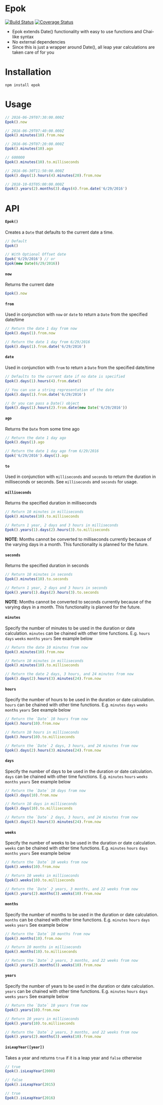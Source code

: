 # Epok
[![Build Status](https://travis-ci.org/jmcclanahan/Epok.svg?branch=master)](https://travis-ci.org/jmcclanahan/Epok)
[![Coverage Status](https://coveralls.io/repos/github/jmcclanahan/Epok/badge.svg?branch=master)](https://coveralls.io/github/jmcclanahan/Epok?branch=master)
* Epok extends Date() functionality with easy to use functions and Chai-like syntax
* No external dependencies
* Since this is just a wrapper around Date(), all leap year calculations are taken care of for you

# Installation
`npm install epok`

# Usage
```javascript
// 2016-06-29T07:30:00.000Z
Epok().now

// 2016-06-29T07:40:00.000Z
Epok().minutes(10).from.now

// 2016-06-29T07:20:00.000Z
Epok().minutes(10).ago

// 600000
Epok().minutes(10).to.milliseconds

// 2016-06-30T11:50:00.000Z
Epok().days(1).hours(4).minutes(20).from.now

// 2018-10-03T05:00:00.000Z
Epok().years(2).months(3).days(4).from.date('6/29/2016')
```

# API
#### `Epok()`
Creates a `Date` that defaults to the current date a time.

```javascript
// Default
Epok()

// With Optional Offset date
Epok('6/29/2016') // or
Epok(new Date(6/29/2016))
```

#### `now`
Returns the current date
```javascript
Epok().now
```

#### `from`
Used in conjunction with `now` or `date` to return a `Date` from the specified date/time

```javascript
// Return the date 1 day from now
Epok().days(1).from.now

// Return the date 1 day from 6/29/2016
Epok().days(1).from.date('6/29/2016')
```

#### `date`
Used in conjunction with `from` to return a `Date` from the specified date/time

```javascript
// Defaults to the current date if no date is specified
Epok().days(1).hours(4).from.date()

// You can use a string representation of the date
Epok().days(1).from.date('6/29/2016')

// Or you can pass a Date() object
Epok().days(1).hours(2).from.date(new Date('6/29/2016'))
```

#### `ago`
Returns the `Date` from some time ago

```javascript
// Return the date 1 day ago
Epok().days(1).ago

// Return the date 1 day ago from 6/29/2016
Epok('6/29/2016').days(1).ago
```

#### `to`
Used in conjunction with `milliseconds` and `seconds` to return the duration in milliseconds or seconds. See `milliseconds` and `seconds` for usage.

#### `milliseconds`
Returns the specified duration in milliseconds

```javascript
// Return 10 minutes in milliseconds
Epok().minutes(10).to.milliseconds

// Return 1 year, 2 days and 3 hours in milliseconds
Epok().years(1).days(2).hours(3).to.milliseconds
```
**NOTE**: Months cannot be converted to milliseconds currently because of the varying days in a month. This functionality is planned for the future.

#### `seconds`
Returns the specified duration in seconds

```javascript
// Return 10 minutes in seconds
Epok().minutes(10).to.seconds

// Return 1 year, 2 days and 3 hours in seconds
Epok().years(1).days(2).hours(3).to.seconds
```
**NOTE**: Months cannot be converted to seconds currently because of the varying days in a month. This functionality is planned for the future.

#### `minutes`
Specify the number of minutes to be used in the duration or date calculation. `minutes` can be chained with other time functions. E.g. `hours` `days` `weeks` `months` `years` See example below

```javascript
// Return the date 10 minutes from now
Epok().minutes(10).from.now

// Return 10 minutes in milliseconds
Epok().minutes(10).to.milliseconds

// Return the date 2 days, 3 hours, and 24 minutes from now
Epok().days(2).hours(3).minutes(24).from.now
```

#### `hours`
Specify the number of hours to be used in the duration or date calculation. `hours` can be chained with other time functions. E.g. `minutes` `days` `weeks` `months` `years` See example below

```javascript
// Return the `Date` 10 hours from now
Epok().hours(10).from.now

// Return 10 hours in milliseconds
Epok().hours(10).to.milliseconds

// Return the `Date` 2 days, 3 hours, and 24 minutes from now
Epok().days(2).hours(3).minutes(24).from.now
```

#### `days`
Specify the number of days to be used in the duration or date calculation. `days` can be chained with other time functions. E.g. `minutes` `hours` `weeks` `months` `years` See example below

```javascript
// Return the `Date` 10 days from now
Epok().days(10).from.now

// Return 10 days in milliseconds
Epok().days(10).to.milliseconds

// Return the `Date` 2 days, 3 hours, and 24 minutes from now
Epok().days(2).hours(3).minutes(24).from.now
```

#### `weeks`
Specify the number of weeks to be used in the duration or date calculation. `weeks` can be chained with other time functions. E.g. `minutes` `hours` `days` `months` `years` See example below

```javascript
// Return the `Date` 10 weeks from now
Epok().weeks(10).from.now

// Return 10 weeks in milliseconds
Epok().weeks(10).to.milliseconds

// Return the `Date` 2 years, 3 months, and 22 weeks from now
Epok().years(2).months(3).weeks(10).from.now
```

#### `months`
Specify the number of months to be used in the duration or date calculation. `months` can be chained with other time functions. E.g. `minutes` `hours` `days` `weeks` `years` See example below

```javascript
// Return the `Date` 10 months from now
Epok().months(10).from.now

// Return 10 months in milliseconds
Epok().months(10).to.milliseconds

// Return the `Date` 2 years, 3 months, and 22 weeks from now
Epok().years(2).months(3).weeks(10).from.now
```

#### `years`
Specify the number of years to be used in the duration or date calculation. `years` can be chained with other time functions. E.g. `minutes` `hours` `days` `weeks` `years` See example below

```javascript
// Return the `Date` 10 years from now
Epok().years(10).from.now

// Return 10 years in milliseconds
Epok().years(10).to.milliseconds

// Return the `Date` 2 years, 3 months, and 22 weeks from now
Epok().years(2).months(3).weeks(10).from.now
```

#### `isLeapYear([year])`
Takes a year and returns `true` if it is a leap year and `false` otherwise

```javascript
// true
Epok().isLeapYear(2000)

// false
Epok().isLeapYear(2015)

// true
Epok().isLeapYear(2016)
```

